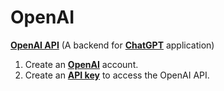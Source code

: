 # OpenAI
[**OpenAI API**](https://platform.openai.com/docs/overview) (A backend for [**ChatGPT**](https://chatgpt.com/) application)

1. Create an [**OpenAI**](https://openai.com/) account.
2. Create an [**API key**](https://platform.openai.com/api-keys) to access the OpenAI API.
